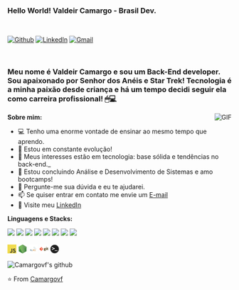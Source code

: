 ### Hello World!  Valdeir Camargo - Brasil Dev.
<br />

[![Github](https://img.shields.io/badge/-Github-000?style=flat&logo=Github&logoColor=white)](https://github.com/Camargovf)
[![LinkedIn](https://img.shields.io/badge/-LinkedIn-blue?style=flat&logo=Linkedin&logoColor=white)](https://www.linkedin.com/in/camargovf/)
[![Gmail](https://img.shields.io/badge/-Gmail-c14438?style=flat&logo=Gmail&logoColor=white)](mailto:contato@valdeircamargo.com)

<br />

### Meu nome é **Valdeir Camargo** e sou um Back-End developer. Sou apaixonado por Senhor dos Anéis e Star Trek! Tecnologia é a minha paixão desde criança e há um tempo decidi seguir ela como carreira profissional! 🖱💻

  <img align="right" alt="GIF" src="https://i.pinimg.com/originals/e4/26/70/e426702edf874b181aced1e2fa5c6cde.gif" />

**Sobre mim:**

- 💻 Tenho uma enorme vontade de ensinar ao mesmo tempo que aprendo.
- 🌱 Estou em constante evolução! 
- 🤔 Meus interesses estão em tecnologia: base sólida e tendências no back-end._
- 💼 Estou concluindo Análise e Desenvolvimento de Sistemas e amo bootcamps!
- 💬 Pergunte-me sua dúvida e eu te ajudarei.
- 📫 Se quiser entrar em contato me envie um [E-mail](mailto:Contato@valdeircamargo.com)
- 📝 Visite meu [LinkedIn](https://www.linkedin.com/in/camargovf)


**Linguagens e Stacks:**  

<code><img width="10%" src="https://www.vectorlogo.zone/logos/java/java-ar21.svg"></code>
<code><img width="10%" src="https://www.vectorlogo.zone/logos/oracle/oracle-ar21.svg"></code>
<code><img width="10%" src="https://www.vectorlogo.zone/logos/postgresql/postgresql-vertical.svg"></code>
<code><img width="8%"  src="https://www.vectorlogo.zone/logos/php/php-horizontal.svg"></code>
<code><img width="10%" src="https://www.vectorlogo.zone/logos/mysql/mysql-ar21.svg"></code>
<code><img width="10%" src="https://www.vectorlogo.zone/logos/mongodb/mongodb-ar21.svg"></code>
<code><img width="10%" src="https://www.vectorlogo.zone/logos/git-scm/git-scm-ar21.svg"></code>
<code><img width="10%" src="https://www.vectorlogo.zone/logos/javascript/javascript-icon.svg"></code>
<br />
<br />
<code><img height="20" src="https://raw.githubusercontent.com/github/explore/80688e429a7d4ef2fca1e82350fe8e3517d3494d/topics/javascript/javascript.png"></code>
<code><img height="20" src="https://raw.githubusercontent.com/github/explore/80688e429a7d4ef2fca1e82350fe8e3517d3494d/topics/nodejs/nodejs.png"></code>
<code><img height="20" src="https://raw.githubusercontent.com/github/explore/80688e429a7d4ef2fca1e82350fe8e3517d3494d/topics/mysql/mysql.png"></code>
<code><img height="20" src="https://raw.githubusercontent.com/github/explore/80688e429a7d4ef2fca1e82350fe8e3517d3494d/topics/git/git.png"></code>
<code><img height="20" src="https://raw.githubusercontent.com/github/explore/80688e429a7d4ef2fca1e82350fe8e3517d3494d/topics/terminal/terminal.png"></code>

![Camargovf's github](https://github-readme-stats.vercel.app/api?username=camargovf&show_icons=true&hide_border=true)

⭐️ From [Camargovf](https://github.com/Camargovf)
